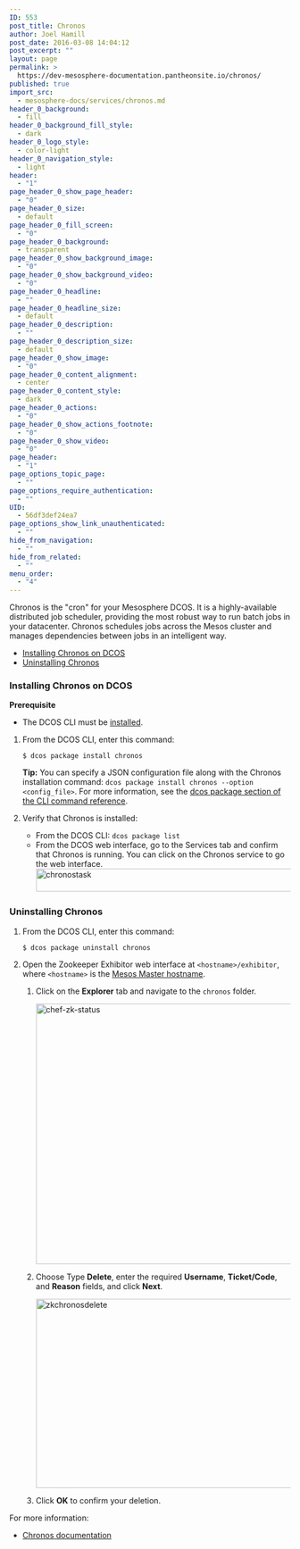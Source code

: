 ```yaml
---
ID: 553
post_title: Chronos
author: Joel Hamill
post_date: 2016-03-08 14:04:12
post_excerpt: ""
layout: page
permalink: >
  https://dev-mesosphere-documentation.pantheonsite.io/chronos/
published: true
import_src:
  - mesosphere-docs/services/chronos.md
header_0_background:
  - fill
header_0_background_fill_style:
  - dark
header_0_logo_style:
  - color-light
header_0_navigation_style:
  - light
header:
  - "1"
page_header_0_show_page_header:
  - "0"
page_header_0_size:
  - default
page_header_0_fill_screen:
  - "0"
page_header_0_background:
  - transparent
page_header_0_show_background_image:
  - "0"
page_header_0_show_background_video:
  - "0"
page_header_0_headline:
  - ""
page_header_0_headline_size:
  - default
page_header_0_description:
  - ""
page_header_0_description_size:
  - default
page_header_0_show_image:
  - "0"
page_header_0_content_alignment:
  - center
page_header_0_content_style:
  - dark
page_header_0_actions:
  - "0"
page_header_0_show_actions_footnote:
  - "0"
page_header_0_show_video:
  - "0"
page_header:
  - "1"
page_options_topic_page:
  - ""
page_options_require_authentication:
  - ""
UID:
  - 56df3def24ea7
page_options_show_link_unauthenticated:
  - ""
hide_from_navigation:
  - ""
hide_from_related:
  - ""
menu_order:
  - "4"
---
```

Chronos is the "cron" for your Mesosphere DCOS. It is a highly-available distributed job scheduler, providing the most robust way to run batch jobs in your datacenter. Chronos schedules jobs across the Mesos cluster and manages dependencies between jobs in an intelligent way.

*   [Installing Chronos on DCOS][1]
*   [Uninstalling Chronos][2]

### <a name="chronosinstall"></a>Installing Chronos on DCOS

**Prerequisite**

*   The DCOS CLI must be [installed][3].

1.  From the DCOS CLI, enter this command:
    
        $ dcos package install chronos
        
    
    **Tip:** You can specify a JSON configuration file along with the Chronos installation command: `dcos package install chronos --option <config_file>`. For more information, see the [dcos package section of the CLI command reference][4].

2.  Verify that Chronos is installed:
    
    *   From the DCOS CLI: `dcos package list`
    *   From the DCOS web interface, go to the Services tab and confirm that Chronos is running. You can click on the Chronos service to go the web interface. <a href="https://docs.mesosphere.com/wp-content/uploads/2015/12/chronostask.png" rel="attachment wp-att-1512"><img src="https://docs.mesosphere.com/wp-content/uploads/2015/12/chronostask.png" alt="chronostask" width="710" height="41" class="alignnone size-full wp-image-1512" /></a>

### <a name="uninstall"></a>Uninstalling Chronos

1.  From the DCOS CLI, enter this command:
    
        $ dcos package uninstall chronos
        

2.  Open the Zookeeper Exhibitor web interface at `<hostname>/exhibitor`, where `<hostname>` is the [Mesos Master hostname][5].
    
    1.  Click on the **Explorer** tab and navigate to the `chronos` folder.
        
        <a href="https://docs.mesosphere.com/wp-content/uploads/2015/12/chef-zk-status.png" rel="attachment wp-att-2112"><img src="https://docs.mesosphere.com/wp-content/uploads/2015/12/chef-zk-status.png" alt="chef-zk-status" width="551" height="467" class="alignnone size-full wp-image-2112" /></a>
    
    2.  Choose Type **Delete**, enter the required **Username**, **Ticket/Code**, and **Reason** fields, and click **Next**.
        
        <a href="https://docs.mesosphere.com/wp-content/uploads/2015/12/zkchronosdelete.png" rel="attachment wp-att-1617"><img src="https://docs.mesosphere.com/wp-content/uploads/2015/12/zkchronosdelete.png" alt="zkchronosdelete" width="613" height="339" class="alignnone size-full wp-image-1617" /></a>
    
    3.  Click **OK** to confirm your deletion.

For more information:

*   <a href="http://mesos.github.io/chronos/docs/" target="_blank">Chronos documentation</a>

 [1]: #chronosinstall
 [2]: #uninstall
 [3]: /install/cli/
 [4]: ../administration/introcli/command-reference/
 [5]: /install/awscluster#launchdcos
